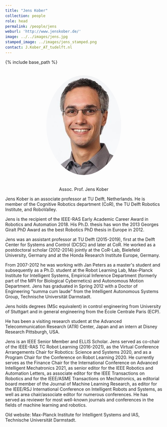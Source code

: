 ```yaml
---
title: "Jens Kober"
collection: people
role: head
permalink: /people/jens
weburl: 'http://www.jenskober.de/'
image: ../../images/jens.jpg
stamped_image: ../images/jens_stamped.png
contact: J.Kober_AT_tudelft.nl
---
```

{% include base_path %}

<div>
<p align="center"> <img src="../images/jens.jpg" alt="Jens Kober" style="width:240px;border-radius:50%;margin:20px"/> </p>
<p align="center"> Assoc. Prof. Jens Kober </p>
</div>

<p> Jens Kober is an associate professor at TU Delft, Netherlands. He is member of the Cognitive Robotics department (CoR), the TU Delft Robotics Institute, and RoboValley. </p>

<p> Jens is the recipient of the IEEE-RAS Early Academic Career Award in Robotics and Automation 2018. His Ph.D. thesis has won the 2013 Georges Giralt PhD Award as the best Robotics PhD thesis in Europe in 2012. </p>

<p> Jens was an assistant professor at TU Delft (2015-2019), first at the Delft Center for Systems and Control (DCSC) and later at CoR. He worked as a postdoctoral scholar (2012-2014) jointly at the CoR-Lab, Bielefeld University, Germany and at the Honda Research Institute Europe, Germany. </p>

<p> From 2007-2012 he was working with Jan Peters as a master's student and subsequently as a Ph.D. student at the Robot Learning Lab, Max-Planck Institute for Intelligent Systems, Empirical Inference Department (formerly part of the MPI for Biological Cybernetics) and Autonomous Motion Department. Jens has graduated in Spring 2012 with a Doctor of Engineering “summa cum laude” from the Intelligent Autonomous Systems Group, Technische Universität Darmstadt. </p>

<p> Jens holds degrees (MSc equivalent) in control engineering from University of Stuttgart and in general engineering from the École Centrale Paris (ECP). </p>

<p> He has been a visiting research student at the Advanced Telecommunication Research (ATR) Center, Japan and an intern at Disney Research Pittsburgh, USA. </p>

<p> Jens is an IEEE Senior Member and ELLIS Scholar. Jens served as co-chair of the IEEE-RAS TC Robot Learning (2016-2021), as the Virtual Conference Arrangements Chair for Robotics: Science and Systems 2020, and as a Program Chair for the Conference on Robot Learning 2020. He currently serves as the Finance Chair for the International Conference on Advanced Intelligent Mechatronics 2021, as senior editor for the IEEE Robotics and Automation Letters, as associate editor for the IEEE Transactions on Robotics and for the IEEE/ASME Transactions on Mechatronics, as editorial board member of the Journal of Machine Learning Research, as editor for the IEEE/RSJ International Conference on Intelligent Robots and Systems, as well as area chair/associate editor for numerous conferences. He has served as reviewer for most well-known journals and conferences in the fields of machine learning and robotics. </p>

<p> Old website: Max-Planck Institute for Intelligent Systems and IAS, Technische Universität Darmstadt. </p>
